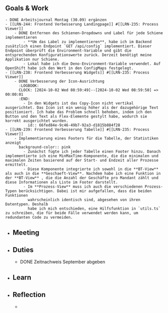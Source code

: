 ## Goals & Work
	- DONE Arbeitsjournal Montag (30.09) ergänzen
	- [[LRN-244: Frontend Verbesserung Landingpage]] #[[LRN-235: Process Viewer]]
		- DONE Entfernen des Schienen-Dropdowns und Label für jede Schiene implementieren
			- **Um das Label zu implementieren**, habe ich im Backend zusätzlich einen Endpoint `GET /api/config` implementiert. Dieser Endpoint überprüft die Environment-Variable und gibt die entsprechenden Konfigurationswerte zurück. Derzeit benötigt meine Applikation nur Schiene.
			- Lokal habe ich die Deno-Environment-Variable verwendet. Auf OpenShift habe ich den Wert in den ConfigMaps festgelegt.
	- [[LRN-238: Frontend Verbesserung Widgets]] #[[LRN-235: Process Viewer]]
		- DONE Verbesserung der Icon-Ausrichtung
		  :LOGBOOK:
		  CLOCK: [2024-10-02 Wed 08:59:49]--[2024-10-02 Wed 08:59:50] =>  00:00:01
		  :END:
			- In den Widgets ist das Copy-Icon nicht vertikal ausgerichtet. Das Icon ist ein wenig höher als der dazugehörige Text positioniert. Ich habe das Problem schnell behoben, indem ich den Button und den Text als Flex-Elemente gestylt habe, wodurch sie korrekt ausgerichtet wurden.
			  id:: 66fed84e-9c46-49b7-92a3-d1815b884f28
	- [[LRN-239: Frontend Verbesserung Tabelle]] #[[LRN-235: Process Viewer]]
		- Implementierung eines Footers für die Tabelle, der Statistiken anzeigt
		  background-color:: pink
			- Zunächst fügte ich jeder Tabelle einen Footer hinzu. Danach implementierte ich eine MinMaxTime-Komponente, die die minimalen und maximalen Zeiten basierend auf der Start- und Endzeit aller Prozesse ermittelt.
			- Diese Komponente integrierte ich sowohl in die **BT-View** als auch in die **Geschaeft-View**. Nachdem habe ich eine Funktion in der **BT-View** , die die Anzahl der Geschäfte pro Mandant zählt und diese Informationen als Liste im Footer darstellt.
			- Im **Prozess-View** muss ich auch die verschiedenen Prozess-Typen berücksichtigen. Dabei ist mir aufgefallen, dass die beiden Funktionen 
			  wahrscheinlich identisch sind, abgesehen von ihren Datentypen. Deshalb 
			  habe ich mich entschieden, eine Hilfsfunktion in `utils.ts` zu schreiben, die für beide Fälle verwendet werden kann, um redundanten Code zu vermeiden.
- ## Meeting
- ## Duties
	- DONE Zeitnachweis September abgeben
- ## Learn
- ## Reflection
	-